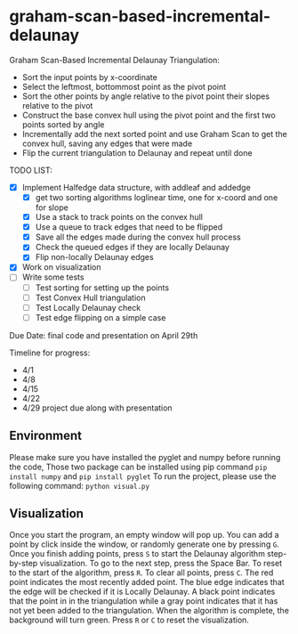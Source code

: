 # graham-scan-based-incremental-delaunay

Graham Scan-Based Incremental Delaunay Triangulation:
- Sort the input points by x-coordinate
- Select the leftmost, bottommost point as the pivot point
- Sort the other points by angle relative to the pivot point their slopes relative to the pivot
- Construct the base convex hull using the pivot point and the first two points sorted by angle
- Incrementally add the next sorted point and use Graham Scan to get the convex hull, saving any edges that were made
- Flip the current triangulation to Delaunay and repeat until done

TODO LIST:
- [x] Implement Halfedge data structure, with addleaf and addedge
  - [x] get two sorting algorithms loglinear time, one for x-coord and one for slope
  - [x] Use a stack to track points on the convex hull
  - [x] Use a queue to track edges that need to be flipped
  - [x] Save all the edges made during the convex hull process
  - [x] Check the queued edges if they are locally Delaunay
  - [x] Flip non-locally Delaunay edges
- [x] Work on visualization
- [ ] Write some tests
  - [ ] Test sorting for setting up the points
  - [ ] Test Convex Hull triangulation
  - [ ] Test Locally Delaunay check
  - [ ] Test edge flipping on a simple case

Due Date: final code and presentation on April 29th

Timeline for progress:
- 4/1
- 4/8
- 4/15
- 4/22
- 4/29 project due along with presentation

## Environment
Please make sure you have installed the pyglet and numpy before running the code, Those two package can be installed using pip command
```pip install numpy``` and ```pip install pyglet```
To run the project, please use the following command:
```python visual.py```

## Visualization
Once you start the program, an empty window will pop up. You can add a point by click inside the window, or randomly generate one by pressing ```G```. 
Once you finish adding points, press ```S``` to start the Delaunay algorithm step-by-step visualization. 
To go to the next step, press the Space Bar. 
To reset to the start of the algorithm, press ```R```. To clear all points, press ```C```.
The red point indicates the most recently added point. 
The blue edge indicates that the edge will be checked if it is Locally Delaunay. 
A black point indicates that the point in in the triangulation while a gray point indicates that it has not yet been added to the triangulation.
When the algorithm is complete, the background will turn green. Press ```R``` or ```C``` to reset the visualization.
